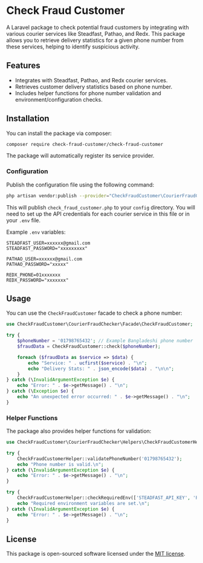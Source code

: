 # Check Fraud Customer

A Laravel package to check potential fraud customers by integrating with various courier services like Steadfast, Pathao, and Redx. This package allows you to retrieve delivery statistics for a given phone number from these services, helping to identify suspicious activity.

## Features

-   Integrates with Steadfast, Pathao, and Redx courier services.
-   Retrieves customer delivery statistics based on phone number.
-   Includes helper functions for phone number validation and environment/configuration checks.

## Installation

You can install the package via composer:

```bash
composer require check-fraud-customer/check-fraud-customer
```

The package will automatically register its service provider.

### Configuration

Publish the configuration file using the following command:

```bash
php artisan vendor:publish --provider="CheckFraudCustomer\CourierFraudChecker\CheckFraudCustomerServiceProvider" --tag="config"
```

This will publish `check_fraud_customer.php` to your `config` directory. You will need to set up the API credentials for each courier service in this file or in your `.env` file.

Example `.env` variables:

```
STEADFAST_USER=xxxxxx@gmail.com
STEADFAST_PASSWORD="xxxxxxxxx"

PATHAO_USER=xxxxxx@gmail.com
PATHAO_PASSWORD="xxxxx"

REDX_PHONE=01xxxxxxx
REDX_PASSWORD="xxxxxxx"
```

## Usage

You can use the `CheckFraudCustomer` facade to check a phone number:

```php
use CheckFraudCustomer\CourierFraudChecker\Facade\CheckFraudCustomer;

try {
    $phoneNumber = '01798765432'; // Example Bangladeshi phone number
    $fraudData = CheckFraudCustomer::check($phoneNumber);

    foreach ($fraudData as $service => $data) {
        echo "Service: " . ucfirst($service) . "\n";
        echo "Delivery Stats: " . json_encode($data) . "\n\n";
    }
} catch (\InvalidArgumentException $e) {
    echo "Error: " . $e->getMessage() . "\n";
} catch (\Exception $e) {
    echo "An unexpected error occurred: " . $e->getMessage() . "\n";
}
```

### Helper Functions

The package also provides helper functions for validation:

```php
use CheckFraudCustomer\CourierFraudChecker\Helpers\CheckFraudCustomerHelper;

try {
    CheckFraudCustomerHelper::validatePhoneNumber('01798765432');
    echo "Phone number is valid.\n";
} catch (\InvalidArgumentException $e) {
    echo "Error: " . $e->getMessage() . "\n";
}

try {
    CheckFraudCustomerHelper::checkRequiredEnv(['STEADFAST_API_KEY', 'PATHAO_CLIENT_ID']);
    echo "Required environment variables are set.\n";
} catch (\InvalidArgumentException $e) {
    echo "Error: " . $e->getMessage() . "\n";
}
```

## License

This package is open-sourced software licensed under the [MIT license](LICENSE).
